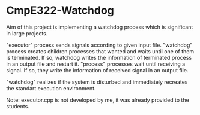 # CmpE322-Watchdog

Aim of this project is implementing a watchdog process which is significant in large projects.

"executor" process sends signals according to given input file. "watchdog" process creates children processes that wanted and waits until one of them is terminated. If so, watchdog writes the information of terminated process in an output file and restart it. "process" processes wait until receiving a signal. If so, they write the information of received signal in an output file.

"watchdog" realizes if the system is disturbed and immediately recreates the standart execution environment.

Note: executor.cpp is not developed by me, it was already provided to the students.
